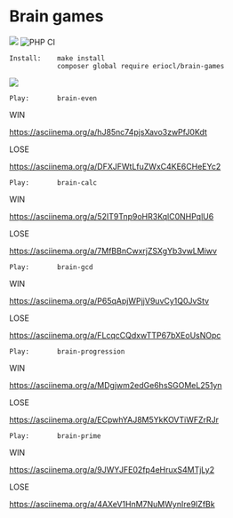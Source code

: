 # Brain games

<a href="https://codeclimate.com/github/eriocl/brain-games/maintainability"><img src="https://api.codeclimate.com/v1/badges/73769ed538fd2845d68d/maintainability" /></a>
![PHP CI](https://github.com/eriocl/brain-games/workflows/PHP%20CI/badge.svg)

    Install:    make install
                composer global require eriocl/brain-games
<a href="https://asciinema.org/a/fcn49jnLE9zdRmm7wuWwdLFyA" target="_blank"><img src="https://asciinema.org/a/fcn49jnLE9zdRmm7wuWwdLFyA.svg" /></a>


    Play:       brain-even
WIN

https://asciinema.org/a/hJ85nc74pjsXavo3zwPfJ0Kdt

LOSE

https://asciinema.org/a/DFXJFWtLfuZWxC4KE6CHeEYc2

    Play:       brain-calc
WIN

https://asciinema.org/a/52IT9Tnp9oHR3KqlC0NHPqlU6

LOSE

https://asciinema.org/a/7MfBBnCwxrjZSXgYb3vwLMiwv

    Play:       brain-gcd
WIN

https://asciinema.org/a/P65qApjWPjjV9uvCy1Q0JvStv

LOSE

https://asciinema.org/a/FLcqcCQdxwTTP67bXEoUsNOpc

    Play:       brain-progression
WIN

https://asciinema.org/a/MDgjwm2edGe6hsSGOMeL251yn

LOSE

https://asciinema.org/a/ECpwhYAJ8M5YkKOVTiWFZrRJr

    Play:       brain-prime
WIN

https://asciinema.org/a/9JWYJFE02fp4eHruxS4MTjLy2

LOSE

https://asciinema.org/a/4AXeV1HnM7NuMWynIre9IZfBk


